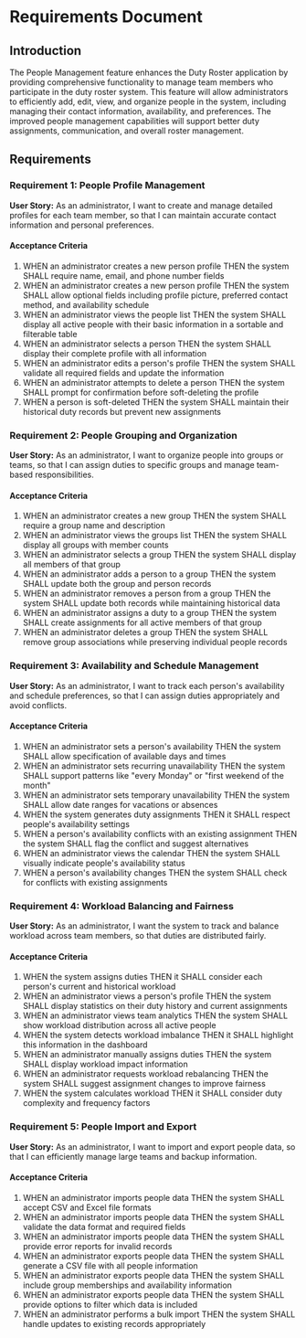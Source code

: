 # Requirements Document

## Introduction

The People Management feature enhances the Duty Roster application by providing comprehensive functionality to manage team members who participate in the duty roster system. This feature will allow administrators to efficiently add, edit, view, and organize people in the system, including managing their contact information, availability, and preferences. The improved people management capabilities will support better duty assignments, communication, and overall roster management.

## Requirements

### Requirement 1: People Profile Management

**User Story:** As an administrator, I want to create and manage detailed profiles for each team member, so that I can maintain accurate contact information and personal preferences.

#### Acceptance Criteria

1. WHEN an administrator creates a new person profile THEN the system SHALL require name, email, and phone number fields
2. WHEN an administrator creates a new person profile THEN the system SHALL allow optional fields including profile picture, preferred contact method, and availability schedule
3. WHEN an administrator views the people list THEN the system SHALL display all active people with their basic information in a sortable and filterable table
4. WHEN an administrator selects a person THEN the system SHALL display their complete profile with all information
5. WHEN an administrator edits a person's profile THEN the system SHALL validate all required fields and update the information
6. WHEN an administrator attempts to delete a person THEN the system SHALL prompt for confirmation before soft-deleting the profile
7. WHEN a person is soft-deleted THEN the system SHALL maintain their historical duty records but prevent new assignments

### Requirement 2: People Grouping and Organization

**User Story:** As an administrator, I want to organize people into groups or teams, so that I can assign duties to specific groups and manage team-based responsibilities.

#### Acceptance Criteria

1. WHEN an administrator creates a new group THEN the system SHALL require a group name and description
2. WHEN an administrator views the groups list THEN the system SHALL display all groups with member counts
3. WHEN an administrator selects a group THEN the system SHALL display all members of that group
4. WHEN an administrator adds a person to a group THEN the system SHALL update both the group and person records
5. WHEN an administrator removes a person from a group THEN the system SHALL update both records while maintaining historical data
6. WHEN an administrator assigns a duty to a group THEN the system SHALL create assignments for all active members of that group
7. WHEN an administrator deletes a group THEN the system SHALL remove group associations while preserving individual people records

### Requirement 3: Availability and Schedule Management

**User Story:** As an administrator, I want to track each person's availability and schedule preferences, so that I can assign duties appropriately and avoid conflicts.

#### Acceptance Criteria

1. WHEN an administrator sets a person's availability THEN the system SHALL allow specification of available days and times
2. WHEN an administrator sets recurring unavailability THEN the system SHALL support patterns like "every Monday" or "first weekend of the month"
3. WHEN an administrator sets temporary unavailability THEN the system SHALL allow date ranges for vacations or absences
4. WHEN the system generates duty assignments THEN it SHALL respect people's availability settings
5. WHEN a person's availability conflicts with an existing assignment THEN the system SHALL flag the conflict and suggest alternatives
6. WHEN an administrator views the calendar THEN the system SHALL visually indicate people's availability status
7. WHEN a person's availability changes THEN the system SHALL check for conflicts with existing assignments

### Requirement 4: Workload Balancing and Fairness

**User Story:** As an administrator, I want the system to track and balance workload across team members, so that duties are distributed fairly.

#### Acceptance Criteria

1. WHEN the system assigns duties THEN it SHALL consider each person's current and historical workload
2. WHEN an administrator views a person's profile THEN the system SHALL display statistics on their duty history and current assignments
3. WHEN an administrator views team analytics THEN the system SHALL show workload distribution across all active people
4. WHEN the system detects workload imbalance THEN it SHALL highlight this information in the dashboard
5. WHEN an administrator manually assigns duties THEN the system SHALL display workload impact information
6. WHEN an administrator requests workload rebalancing THEN the system SHALL suggest assignment changes to improve fairness
7. WHEN the system calculates workload THEN it SHALL consider duty complexity and frequency factors

### Requirement 5: People Import and Export

**User Story:** As an administrator, I want to import and export people data, so that I can efficiently manage large teams and backup information.

#### Acceptance Criteria

1. WHEN an administrator imports people data THEN the system SHALL accept CSV and Excel file formats
2. WHEN an administrator imports people data THEN the system SHALL validate the data format and required fields
3. WHEN an administrator imports people data THEN the system SHALL provide error reports for invalid records
4. WHEN an administrator exports people data THEN the system SHALL generate a CSV file with all people information
5. WHEN an administrator exports people data THEN the system SHALL include group memberships and availability information
6. WHEN an administrator exports people data THEN the system SHALL provide options to filter which data is included
7. WHEN an administrator performs a bulk import THEN the system SHALL handle updates to existing records appropriately

